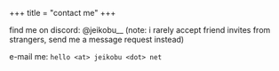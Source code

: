 +++
title = "contact me"
+++

find me on discord: @jeikobu__
(note: i rarely accept friend invites from strangers, send me a message request instead) 

e-mail me: `hello <at> jeikobu <dot> net`
